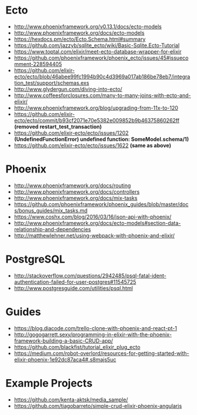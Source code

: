 # Ecto

- http://www.phoenixframework.org/v0.13.1/docs/ecto-models
- http://www.phoenixframework.org/docs/ecto-models
- https://hexdocs.pm/ecto/Ecto.Schema.html#summary
- https://github.com/jazzyb/sqlite_ecto/wiki/Basic-Sqlite.Ecto-Tutorial
- https://www.toptal.com/elixir/meet-ecto-database-wrapper-for-elixir
- https://github.com/phoenixframework/phoenix_ecto/issues/45#issuecomment-228594405
- https://github.com/elixir-ecto/ecto/blob/46abee99fc1994b90c4d3969a017ab186be78eb7/integration_test/support/schemas.exs
- http://www.glydergun.com/diving-into-ecto/
- http://www.coffeesforclosures.com/many-to-many-joins-with-ecto-and-elixir/
- http://www.phoenixframework.org/blog/upgrading-from-11x-to-120
- https://github.com/elixir-ecto/ecto/commit/b93cf2071e70e5382e009852b9b46375860262ff **(removed restart_test_transaction)**
- https://github.com/elixir-ecto/ecto/issues/1202 **(UndefinedFunctionError) undefined function: SomeModel.__schema__/1)**
- https://github.com/elixir-ecto/ecto/issues/1622 **(same as above)**

# Phoenix

- http://www.phoenixframework.org/docs/routing
- http://www.phoenixframework.org/docs/controllers
- http://www.phoenixframework.org/docs/mix-tasks
- https://github.com/phoenixframework/phoenix_guides/blob/master/docs/bonus_guides/mix_tasks.md
- https://www.coshx.com/blog/2016/03/16/json-api-with-phoenix/
- http://www.phoenixframework.org/docs/ecto-models#section-data-relationship-and-dependencies
- http://matthewlehner.net/using-webpack-with-phoenix-and-elixir/

# PostgreSQL

- http://stackoverflow.com/questions/2942485/psql-fatal-ident-authentication-failed-for-user-postgres#11545725
- http://www.postgresguide.com/utilities/psql.html

# Guides

- https://blog.diacode.com/trello-clone-with-phoenix-and-react-pt-1
- http://gogogarrett.sexy/programming-in-elixir-with-the-phoenix-framework-building-a-basic-CRUD-app/
- https://github.com/blackfist/tutorial_elixir_plug_ecto
- https://medium.com/robot-overlord/resources-for-getting-started-with-elixir-phoenix-1e92dc87aca4#.s8majs5uc

# Example Projects

- https://github.com/kenta-aktsk/media_sample/
- https://github.com/tiagobarreto/simple-crud-elixir-phoenix-angularjs
